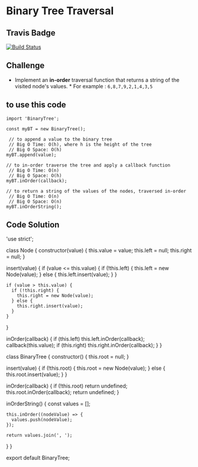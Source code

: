 # Binary Tree Traversal
## Travis Badge
[![Build Status](https://travis-ci.org/ashtonkellis/15-BinaryTree.svg?branch=master)](https://travis-ci.org/ashtonkellis/15-BinaryTree)

## Challenge
* Implement an **in-order** traversal function that returns a string of the visited node's values.
      * For example : `6,8,7,9,2,1,4,3,5`

## to use this code
```
import 'BinaryTree';

const myBT = new BinaryTree();

 // to append a value to the binary tree
 // Big O Time: O(h), where h is the height of the tree
 // Big O Space: O(h)
myBT.append(value);

// to in-order traverse the tree and apply a callback function
 // Big O Time: O(n)
 // Big O Space: O(h)
myBT.inOrder(callback);

// to return a string of the values of the nodes, traversed in-order
 // Big O Time: O(n)
 // Big O Space: O(n)
myBT.inOrderString();
```

## Code Solution
'use strict';

class Node {
  constructor(value) {
    this.value = value;
    this.left = null;
    this.right = null;
  }

  insert(value) {
    if (value <= this.value) {
      if (!this.left) {
        this.left = new Node(value);
      } else {
        this.left.insert(value);
      }
    }

    if (value > this.value) {
      if (!this.right) {
        this.right = new Node(value);
      } else {
        this.right.insert(value);
      }
    }
  }

  inOrder(callback) {
    if (this.left) this.left.inOrder(callback);
    callback(this.value);
    if (this.right) this.right.inOrder(callback);
  }
}

class BinaryTree {
  constructor() {
    this.root = null;
  }

  insert(value) {
    if (!this.root) {
      this.root = new Node(value);
    } else {
      this.root.insert(value);
    }
  }
  
  inOrder(callback) {
    if (!this.root) return undefined;
    this.root.inOrder(callback);
    return undefined;
  }

  inOrderString() {
    const values = [];

    this.inOrder((nodeValue) => {
      values.push(nodeValue);
    });

    return values.join(', ');
  }
}

export default BinaryTree;
